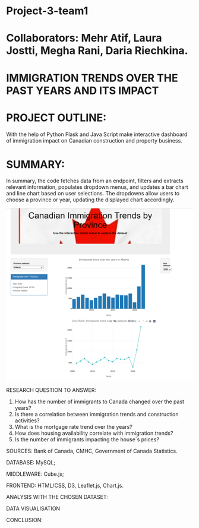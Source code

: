 # Project-3-team1
# Collaborators: Mehr Atif, Laura Jostti, Megha Rani, Daria Riechkina.

# IMMIGRATION TRENDS OVER THE PAST YEARS AND ITS IMPACT

# PROJECT OUTLINE:
With the help of Python Flask and Java Script make interactive dashboard of immigration impact
on Canadian construction and property business.



# SUMMARY:
In summary, the code fetches data from an endpoint, filters and extracts relevant information, populates dropdown menus, and updates a bar chart and line chart based on user selections. The dropdowns allow users to choose a province or year, updating the displayed chart accordingly.


![The screenshot](/screenshots/Screenshot%202023-12-12%20182816.png)


RESEARCH QUESTION TO ANSWER:
1. How has the number of immigrants to Canada changed over the past years?
2. Is there a correlation between immigration trends and construction activities?
3. What is the mortgage rate trend over the years?
4. How does housing availability correlate with immigration trends?
5. Is the number of immigrants impacting the house`s prices?

SOURCES: 
Bank of Canada, CMHC, Government of Canada Statistics.




DATABASE: 
MySQL;

MIDDLEWARE: 
Cube.js;

FRONTEND: 
HTML/CSS, D3, Leaflet.js, Chart.js.

ANALYSIS WITH THE CHOSEN DATASET:



DATA VISUALISATION


CONCLUSION:

